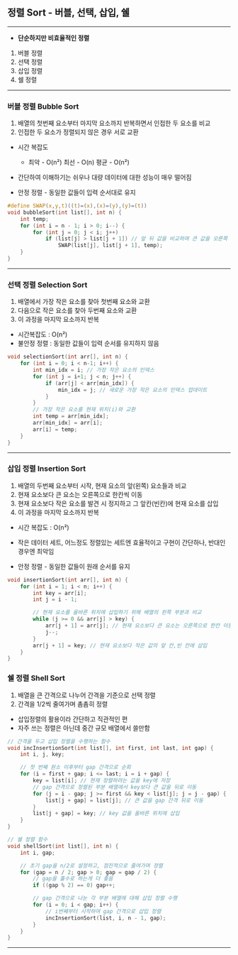 ## 정렬 Sort - 버블, 선택, 삽입, 쉘

---

- **단순하지만 비효율적인 정렬**

1. 버블 정렬
2. 선택 정렬
3. 삽입 정렬
4. 쉘 정렬
---

### 버블 정렬 Bubble Sort

1. 배열의 첫번째 요소부터 마지막 요소까지 반복하면서 인접한 두 요소를 비교
2.  인접한 두 요소가 정렬되지 않은 경우 서로 교환

- 시간 복잡도 
  - 최악 - O(n²)  최선 - O(n)  평균 - O(n²)

- 간단하여 이해하기는 쉬우나 대량 데이터에 대한 성능이 매우 떨어짐

- 안정 정렬 - 동일한 값들이 입력 순서대로 유지

```c
#define SWAP(x,y,t)((t)=(x),(x)=(y),(y)=(t))
void bubbleSort(int list[], int n) {
	int temp;
	for (int i = n - 1; i > 0; i--) {
		for (int j = 0; j < i; j++)
			if (list[j] > list[j + 1]) // 앞 뒤 값을 비교하며 큰 값을 오른쪽 끝으로 이동시킴
				SWAP(list[j], list[j + 1], temp);
	}
}
```

---

### 선택 정렬 Selection Sort

1. 배열에서 가장 작은 요소를 찾아 첫번째 요소와 교환
2. 다음으로 작은 요소를 찾아 두번째 요소와 교환
3. 이 과정을 마지막 요소까지 반복

- 시간복잡도 : O(n²)
- 불안정 정렬 : 동일한 값들이 입력 순서를 유지하지 않음

```c
void selectionSort(int arr[], int n) {
    for (int i = 0; i < n-1; i++) {
        int min_idx = i; // 가장 작은 요소의 인덱스
        for (int j = i+1; j < n; j++) {
            if (arr[j] < arr[min_idx]) {
                min_idx = j; // 새로운 가장 작은 요소의 인덱스 업데이트
            }
        }
        // 가장 작은 요소를 현재 위치(i)와 교환
        int temp = arr[min_idx];
        arr[min_idx] = arr[i];
        arr[i] = temp;
    }
}
```





---

### 삽입 정렬 Insertion Sort

1. 배열의 두번째 요소부터 시작, 현재 요소의 앞(왼쪽) 요소들과 비교
2. 현재 요소보다 큰 요소는 오른쪽으로 한칸씩 이동
3. 현재 요소보다 작은 요소를 발견 시 정지하고 그 앞칸(빈칸)에 현재 요소를 삽입
4. 이 과정을 마지막 요소까지 반복

- 시간 복잡도 : O(n²)

- 작은 데이터 세트, 어느정도 정렬있는 세트엔 효율적이고 구현이 간단하나, 반대인 경우엔 최악임

- 안정 정렬 - 동일한 값들이 원래 순서를 유지

```c
void insertionSort(int arr[], int n) {
    for (int i = 1; i < n; i++) {
        int key = arr[i];
        int j = i - 1;

        // 현재 요소를 올바른 위치에 삽입하기 위해 배열의 왼쪽 부분과 비교
        while (j >= 0 && arr[j] > key) {
            arr[j + 1] = arr[j]; // 현재 요소보다 큰 요소는 오른쪽으로 한칸 이동
            j--;
        }
        arr[j + 1] = key; // 현재 요소보다 작은 값의 앞 칸,빈 칸에 삽입
    }
}
```
### 쉘 정렬 Shell Sort

1. 배열을 큰 간격으로 나누어 간격을 기준으로 선택 정렬
2. 간격을 1/2씩 줄여가며 촘촘히 정렬

- 삽입정렬의 활용이라 간단하고 직관적인 편
- 자주 쓰는 정렬은 아닌데 중간 규모 배열에서 쓸만함

```c
// 간격을 두고 삽입 정렬을 수행하는 함수
void incInsertionSort(int list[], int first, int last, int gap) {
    int i, j, key;

    // 첫 번째 원소 이후부터 gap 간격으로 순회
    for (i = first + gap; i <= last; i = i + gap) {
        key = list[i]; // 현재 정렬하려는 값을 key에 저장
        // gap 간격으로 정렬된 부분 배열에서 key보다 큰 값을 뒤로 이동
        for (j = i - gap; j >= first && key < list[j]; j = j - gap) {
            list[j + gap] = list[j]; // 큰 값을 gap 간격 뒤로 이동
        }
        list[j + gap] = key; // key 값을 올바른 위치에 삽입
    }
}

// 쉘 정렬 함수
void shellSort(int list[], int n) {
    int i, gap;

    // 초기 gap을 n/2로 설정하고, 점진적으로 줄여가며 정렬
    for (gap = n / 2; gap > 0; gap = gap / 2) {
        // gap을 홀수로 하는게 더 좋음
        if ((gap % 2) == 0) gap++;

        // gap 간격으로 나눈 각 부분 배열에 대해 삽입 정렬 수행
        for (i = 0; i < gap; i++) {
            // i번째부터 시작하여 gap 간격으로 삽입 정렬
            incInsertionSort(list, i, n - 1, gap);
        }
    }
}

```

---

### 
